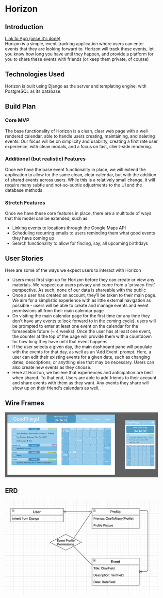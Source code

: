 # Horizon

## Introduction
<a href='#' target='_blank'>Link to App (once it's done)</a><br/>
Horizon is a simple, event-tracking application where users can enter events that they are looking forward to. Horizon will track these events, let you know how long you have until they happen, and provide a platform for you to share these events with friends (or keep them private, of course) 

## Technologies Used
Horizon is built using Django as the server and templating engine, with PostgreSQL as its database. 

## Build Plan

### Core MVP
The base functionality of Horizon is a clean, clear web page with a well rendered calendar, able to handle users creating, maintaining, and deleting events. Our focus will be on simplicity and usability, creating a first rate user experience, with clean modals, and a focus on fast, client-side rendering. 

### Additional (but realistic) Features
Once we have the base event functionality in place, we will extend the application to allow for the same clean, clear calendar, but with the addition of shared events across users. While this is a relatively small change, it will require many subtle and not-so-subtle adjustments to the UI and the database methods.

### Stretch Features
Once we have these core features in place, there are a multitude of ways that this model can be extended, such as:

- Linking events to locations through the Google Maps API
- Scheduling recurring emails to users reminding them what good events they have coming up
- Search functionality to allow for finding, say, all upcoming birthdays

## User Stories
Here are some of the ways we expect users to interact with Horizon

- Users must first sign up for Horizon before they can create or view any materials. We respect our users privacy and come from a 'privacy-first' perspective. As such, none of our data is shareable with the public
- Once a user has created an account, they'll be taken to their main page. We aim for a simplistic experience with as little external navigation as possible - users will be able to create and manage events and event permissions all from their main calendar page
- On visiting the main calendar page for the first time (or any time they don't have any events to look forward to in the coming cycle), users will be prompted to enter at least one event on the calendar for the foreseeable future (~ 4 weeks). Once the user has at least one event, the counter at the top of the page will provide them with a countdown for how long they have until that event happens
- If the user selects a given day, the main dashboard pane will populate with the events for that day, as well as an 'Add Event' prompt. Here, a user can edit their existing events for a given date, such as changing dates, descriptions, or anything else that may be necessary. Users can also create new events as they choose. 
- Here at Horizon, we believe that experiences and anticipation are best when shared. To that end, Users are able to add friends to their account and share events with them as they want. Any events they share will show up on their friend's calendars as well. 

## Wire Frames

![Main User Page](/readme-assets/main-page.png)

## ERD

![Core ERD](/readme-assets/core-erd.png)